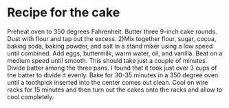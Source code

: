 # Recipe for the cake
 Preheat oven to 350 degrees Fahrenheit. Butter three 9-inch cake rounds. Dust with flour and tap out the excess.
2)Mix together flour, sugar, cocoa, baking soda, baking powder, and salt in a stand mixer using a low speed until combined.
Add eggs, buttermilk, warm water, oil, and vanilla. Beat on a medium speed until smooth. This should take just a couple of minutes.
Divide batter among the three pans. I found that it took just over 3 cups of the batter to divide it evenly.
Bake for 30-35 minutes in a 350 degree oven until a toothpick inserted into the center comes out clean.
Cool on wire racks for 15 minutes and then turn out the cakes onto the racks and allow to cool completely.
